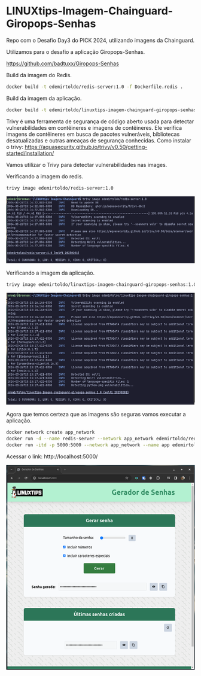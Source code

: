 # LINUXtips-Imagem-Chainguard-Giropops-Senhas

Repo com o Desafio Day3 do PICK 2024, utilizando imagens da Chainguard.

Utilizamos para o desafio a aplicação Giropops-Senhas.

https://github.com/badtuxx/Giropops-Senhas

Build da imagem do Redis.
```bash
docker build -t edemirtoldo/redis-server:1.0 -f Dockerfile.redis .
```

Build da imagem da aplicação.

```bash
docker build -t edemirtoldo/linuxtips-imagem-chainguard-giropops-senhas:1.0 -f Dockerfile.app .
```

Trivy é uma ferramenta de segurança de código aberto usada para detectar vulnerabilidades em contêineres e imagens de contêineres. Ele verifica imagens de contêineres em busca de pacotes vulneráveis, bibliotecas desatualizadas e outras ameaças de segurança conhecidas.
Como instalar o trivy: https://aquasecurity.github.io/trivy/v0.50/getting-started/installation/

Vamos utilizar o Trivy para detectar vulnerabilidades nas images.

Verificando a imagem do redis.
```bash
trivy image edemirtoldo/redis-server:1.0
```

![trivy1](https://github.com/edemirtoldo/LINUXtips-Imagem-Chainguard-Giropops-Senhas/blob/main/pictures/1.png)

Verificando a imagem da aplicação.
```bash
trivy image edemirtoldo/linuxtips-imagem-chainguard-giropops-senhas:1.0
```

![trivy2](https://github.com/edemirtoldo/LINUXtips-Imagem-Chainguard-Giropops-Senhas/blob/main/pictures/2.png)

Agora que temos certeza que as imagens são seguras vamos executar a aplicação. 

```bash
docker network create app_network
docker run -d --name redis-server --network app_network edemirtoldo/redis-server:1.0
docker run -itd -p 5000:5000 --network app_network --name app edemirtoldo/linuxtips-imagem-chainguard-giropops-senhas:1.0
```

Acessar o link:
http://localhost:5000/

![Localhost](https://github.com/edemirtoldo/LINUXtips-Imagem-Chainguard-Giropops-Senhas/blob/main/pictures/3.png)

